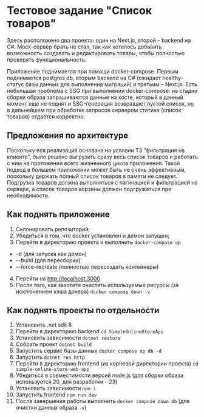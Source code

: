 # Тестовое задание "Список товаров"

Здесь расположено два проекта: один на Next.js, второй – backend на C#. Mock-сервер брать не стал, так как хотелось добавить возможность создавать и редактировать товары, чтобы полностью проверять функциональность. 

Приложение поднимается при помощи docker-compose. Первым поднимается postgres db, вторым backend на C# (ожидает healthy-статус базы данных для выполнения миграций) и третьим – Next.js. Есть небольшая проблема с SSG при выполнении docker-compose: на стадии сборки образа запрашиваются данные на хосте, который в данный момент еще не поднят и SSG-генерация возвращает пустой список, но в дальнейшем при обработке запросов сервером статика (список товаров) отдается корректно. 

## Предложения по архитектуре
Поскольку вся реализация основана на условии ТЗ "фильтрация на клиенте", было решено выгрузить сразу весь список товаров и работать с ним на протяжении всего жизненного цикла приложения. Такой подход в большом приложении может быть не очень эффективным, поскольку держать полный список товаров в памяти не следует. Подгрузка товаров должна выполняться с пагинацией и фильтрацией на сервере, а список товаров корзины должен подгружаться при необходимости.


## Как поднять приложение
1. Склонировать репозиторий;
2. Убедиться в том, что docker установлен и демон запущен;
3. Перейти в директорию проекта и выполнить `docker-compose up` 
- -d (для запуска как демон)
- --build (для пересборки)
- --force-recreate (полностью пересоздать контейнеры)
4. Перейти на [http://localhost:3000](url)
5. После того, как захотите очистить используемые ресурсы (за исключением кэша докера) `docker compose down -v`

## Как поднять проекты по отдельности
1. Установить .net sdk 8
2. Перейти в директорию backend `cd SimpleOnlineStoreApi`
3. Установить зависимости `dotnet restore`
4. Собрать проект `dotnet build`
5. Запустить сервис базы данных `docker compose up db -d`
6. Запустить `dotnet run http`
7. Перейти в директорию frontend (из корневой директории проекта) `cd simple-online-store-web-app`
8. Убедиться в совместимости версий node.js (для сборки образа используется 20, для разработки – 23)
9. Установить зависимости `npm i`
10. Запустить frontend `npm run dev`
11. После завершения работы выполнить `docker compose down db` (для очистки данных образа `-v`)